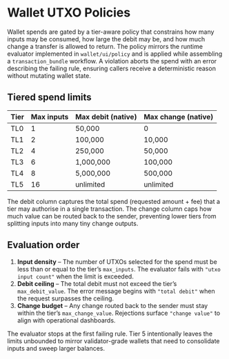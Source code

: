 # Wallet UTXO Policies

Wallet spends are gated by a tier-aware policy that constrains how many inputs
may be consumed, how large the debit may be, and how much change a transfer is
allowed to return. The policy mirrors the runtime evaluator implemented in
`wallet/ui/policy` and is applied while assembling a `transaction_bundle`
workflow. A violation aborts the spend with an error describing the failing
rule, ensuring callers receive a deterministic reason without mutating wallet
state.

## Tiered spend limits

| Tier | Max inputs | Max debit (native) | Max change (native) |
| ---- | ---------- | ------------------ | ------------------- |
| TL0  | 1          | 50,000             | 0                   |
| TL1  | 2          | 100,000            | 10,000              |
| TL2  | 4          | 250,000            | 50,000              |
| TL3  | 6          | 1,000,000          | 100,000             |
| TL4  | 8          | 5,000,000          | 500,000             |
| TL5  | 16         | unlimited          | unlimited           |

The debit column captures the total spend (requested amount + fee) that a tier
may authorise in a single transaction. The change column caps how much value can
be routed back to the sender, preventing lower tiers from splitting inputs into
many tiny change outputs.

## Evaluation order

1. **Input density** – The number of UTXOs selected for the spend must be less
   than or equal to the tier’s `max_inputs`. The evaluator fails with
   `"utxo input count"` when the limit is exceeded.
2. **Debit ceiling** – The total debit must not exceed the tier’s
   `max_debit_value`. The error message begins with `"total debit"` when the
   request surpasses the ceiling.
3. **Change budget** – Any change routed back to the sender must stay within the
   tier’s `max_change_value`. Rejections surface `"change value"` to align with
   operational dashboards.

The evaluator stops at the first failing rule. Tier 5 intentionally leaves the
limits unbounded to mirror validator-grade wallets that need to consolidate
inputs and sweep larger balances.
